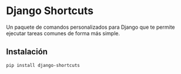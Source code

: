 # Django Shortcuts

Un paquete de comandos personalizados para Django que te permite ejecutar tareas comunes de forma más simple.

## Instalación

```bash
pip install django-shortcuts
